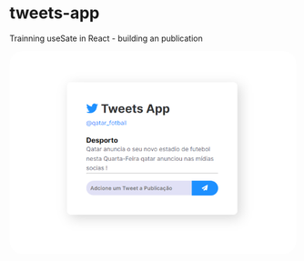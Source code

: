 # tweets-app
Trainning useSate in React - building an publication 
<p>
  <img src="./.github/design.png" style="border-radius: 22px;" />
</p>
